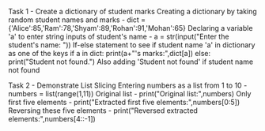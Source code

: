Task 1 - Create a dictionary of student marks
Creating a dictionary by taking random student names and marks - dict = {'Alice':85,'Ram':78,'Shyam':89,'Rohan':91,'Mohan':65}
Declaring a variable 'a' to enter string inputs of student's name - a = str(input("Enter the student's name: "))
If-else statement to see if student name 'a' in dictionary as one of the keys
if a in dict:
    print(a+"'s marks:",dict[a])
else:
    print("Student not found.")
Also adding 'Student not found' if student name not found


Task 2 - Demonstrate List Slicing
Entering numbers as a list from 1 to 10 - numbers = list(range(1,11))
Original list - print("Original list:",numbers)
Only first five elements - print("Extracted first five elements:",numbers[0:5])
Reversing these five elements - print("Reversed extracted elements:",numbers[4::-1])
